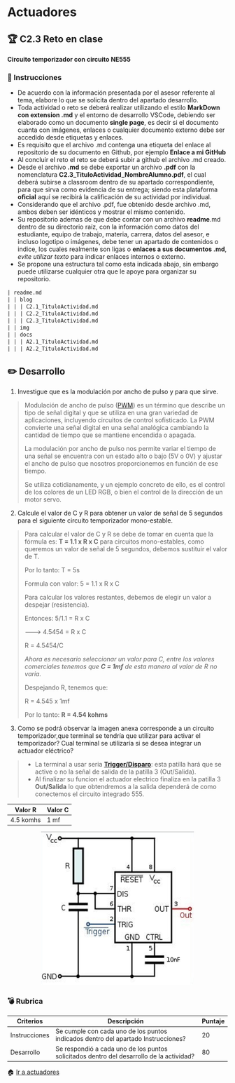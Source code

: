 # Actuadores

## 🏆 C2.3 Reto en clase

**Circuito temporizador con circuito NE555**

### 📘 Instrucciones

- De acuerdo con la información presentada por el asesor referente al tema, elabore lo que se solicita dentro del apartado desarrollo.
- Toda actividad o reto se deberá realizar utilizando el estilo **MarkDown con extension .md** y el entorno de desarrollo VSCode, debiendo ser elaborado como un documento **single page**, es decir si el documento cuanta con imágenes, enlaces o cualquier documento externo debe ser accedido desde etiquetas y enlaces.
- Es requisito que el archivo .md contenga una etiqueta del enlace al repositorio de su documento en Github, por ejemplo **Enlace a mi GitHub**
- Al concluir el reto el reto se deberá subir a github el archivo .md creado.
- Desde el archivo **.md** se debe exportar un archivo **.pdf** con la nomenclatura **C2.3_TituloActividad_NombreAlumno.pdf**, el cual deberá subirse a classroom dentro de su apartado correspondiente, para que sirva como evidencia de su entrega; siendo esta plataforma **oficial** aquí se recibirá la calificación de su actividad por individual.
- Considerando que el archivo .pdf, fue obtenido desde archivo .md, ambos deben ser idénticos y mostrar el mismo contenido.
- Su repositorio ademas de que debe contar con un archivo **readme**.md dentro de su directorio raíz, con la información como datos del estudiante, equipo de trabajo, materia, carrera, datos del asesor, e incluso logotipo o imágenes, debe tener un apartado de contenidos o indice, los cuales realmente son ligas o **enlaces a sus documentos .md**, _evite utilizar texto_ para indicar enlaces internos o externo.
- Se propone una estructura tal como esta indicada abajo, sin embargo puede utilizarse cualquier otra que le apoye para organizar su repositorio.  

``` 
| readme.md
| | blog
| | | C2.1_TituloActividad.md
| | | C2.2_TituloActividad.md
| | | C2.3_TituloActividad.md
| | img
| | docs
| | | A2.1_TituloActividad.md
| | | A2.2_TituloActividad.md
```

## ✏️ Desarrollo

1. Investigue que es la modulación por ancho de pulso y para que sirve.

>
> Modulación de ancho de pulso ([PWM](https://cursos.mcielectronics.cl/2019/06/18/modulacion-por-ancho-de-pulsos/)) es un término que describe un tipo de señal digital y que se utiliza en una gran variedad de aplicaciones, incluyendo circuitos de control sofisticado. La PWM convierte una señal digital en una señal analógica cambiando la cantidad de tiempo que se mantiene encendida o apagada.
> 
> La modulación por ancho de pulso nos permite variar el tiempo de una señal se encuentra con un estado alto o bajo (5V o 0V) y ajustar el ancho de pulso que nosotros proporcionemos en función de ese tiempo.
> 
> Se utiliza cotidianamente, y un ejemplo concreto de ello, es el control de los colores de un LED RGB, o bien el control de la dirección de un motor servo.
> 

2. Calcule el valor de C y R para obtener un valor de señal de 5 segundos para el siguiente circuito temporizador mono-estable.

>
> Para calcular el valor de C y R se debe de tomar en cuenta que la fórmula es: **T = 1.1 x R x C** para circuitos mono-estables, como queremos un valor de señal de 5 segundos, debemos sustituir el valor de T.
> 
> Por lo tanto: T = 5s
> 
> Formula con valor: 5 = 1.1 x R x C
>
>Para calcular los valores restantes, debemos de elegir un valor a despejar (resistencia). 
>
>Entonces: 5/1.1 = R x C
>
> ---> 4.5454 = R x C
> 
> R = 4.5454/C
>
>*Ahora es necesario seleccionar un valor para C, entre los valores comerciales tenemos que **C = 1mf** de esta manero al valor de R no varia.*
>
>Despejando R, tenemos que:
>
>R = 4.545 x 1mf
>
>Por lo tanto: **R = 4.54 kohms**
>


3. Como se podrá observar la imagen anexa corresponde a un circuito temporizador,que terminal se tendría que utilizar para activar el temporizador? Cual terminal se utilizaría si se desea integrar un actuador eléctrico?
>
> - La terminal a usar seria **[Trigger/Disparo](https://www.areatecnologia.com/electronica/circuito-integrado-555.html)**: esta patilla hará que se active o no la señal de salida de la patilla 3 (Out/Salida).
> - Al finalizar su funcion el actuador electrico finaliza en la patilla 3 **Out/Salida** lo que obtendremos a la salida dependerá de como conectemos el circuito integrado 555.
> 

 Valor R    | Valor C |
 -----------|---------|
 4.5 komhs  | 1 mf    |


<p align="center">
    <img alt="NE555" src="https://raw.githubusercontent.com/ShaaronPR/Tareas/main/img/C2.x_CircuitoTemporizadorNE555.png" width=350 height=350>
</p>


### 💣 Rubrica

| Criterios     | Descripción                                                                                  | Puntaje |
| ------------- | -------------------------------------------------------------------------------------------- | ------- |
| Instrucciones | Se cumple con cada uno de los puntos indicados dentro del apartado Instrucciones?            | 20 |
| Desarrollo    | Se respondió a cada uno de los puntos solicitados dentro del desarrollo de la actividad?     | 80      |

🏠 [Ir a actuadores](../docs/D2.0_Actuadores.md)
